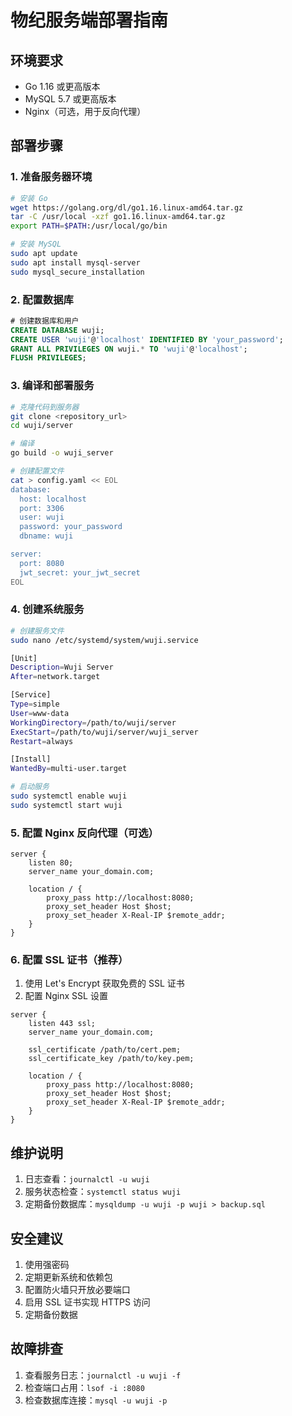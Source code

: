 # 物纪服务端部署指南

## 环境要求

- Go 1.16 或更高版本
- MySQL 5.7 或更高版本
- Nginx（可选，用于反向代理）

## 部署步骤

### 1. 准备服务器环境

```bash
# 安装 Go
wget https://golang.org/dl/go1.16.linux-amd64.tar.gz
tar -C /usr/local -xzf go1.16.linux-amd64.tar.gz
export PATH=$PATH:/usr/local/go/bin

# 安装 MySQL
sudo apt update
sudo apt install mysql-server
sudo mysql_secure_installation
```

### 2. 配置数据库

```sql
# 创建数据库和用户
CREATE DATABASE wuji;
CREATE USER 'wuji'@'localhost' IDENTIFIED BY 'your_password';
GRANT ALL PRIVILEGES ON wuji.* TO 'wuji'@'localhost';
FLUSH PRIVILEGES;
```

### 3. 编译和部署服务

```bash
# 克隆代码到服务器
git clone <repository_url>
cd wuji/server

# 编译
go build -o wuji_server

# 创建配置文件
cat > config.yaml << EOL
database:
  host: localhost
  port: 3306
  user: wuji
  password: your_password
  dbname: wuji

server:
  port: 8080
  jwt_secret: your_jwt_secret
EOL
```

### 4. 创建系统服务

```bash
# 创建服务文件
sudo nano /etc/systemd/system/wuji.service

[Unit]
Description=Wuji Server
After=network.target

[Service]
Type=simple
User=www-data
WorkingDirectory=/path/to/wuji/server
ExecStart=/path/to/wuji/server/wuji_server
Restart=always

[Install]
WantedBy=multi-user.target

# 启动服务
sudo systemctl enable wuji
sudo systemctl start wuji
```

### 5. 配置 Nginx 反向代理（可选）

```nginx
server {
    listen 80;
    server_name your_domain.com;

    location / {
        proxy_pass http://localhost:8080;
        proxy_set_header Host $host;
        proxy_set_header X-Real-IP $remote_addr;
    }
}
```

### 6. 配置 SSL 证书（推荐）

1. 使用 Let's Encrypt 获取免费的 SSL 证书
2. 配置 Nginx SSL 设置

```nginx
server {
    listen 443 ssl;
    server_name your_domain.com;

    ssl_certificate /path/to/cert.pem;
    ssl_certificate_key /path/to/key.pem;

    location / {
        proxy_pass http://localhost:8080;
        proxy_set_header Host $host;
        proxy_set_header X-Real-IP $remote_addr;
    }
}
```

## 维护说明

1. 日志查看：`journalctl -u wuji`
2. 服务状态检查：`systemctl status wuji`
3. 定期备份数据库：`mysqldump -u wuji -p wuji > backup.sql`

## 安全建议

1. 使用强密码
2. 定期更新系统和依赖包
3. 配置防火墙只开放必要端口
4. 启用 SSL 证书实现 HTTPS 访问
5. 定期备份数据

## 故障排查

1. 查看服务日志：`journalctl -u wuji -f`
2. 检查端口占用：`lsof -i :8080`
3. 检查数据库连接：`mysql -u wuji -p`